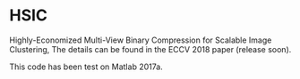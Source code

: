 # HSIC
Highly-Economized Multi-View Binary Compression for Scalable Image Clustering, 
The details can be found in the ECCV 2018 paper (release soon). 

This code has been test on Matlab 2017a.



